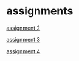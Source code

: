 # assignments

[assignment 2](https://github.com/Maevezw/assignments/blob/master/Assignment%202.ipynb)

[assignment 3](https://github.com/Maevezw/assignments/blob/master/Assignment%203.ipynb)

[assignment 4](https://github.com/Maevezw/assignments/blob/master/assignment4.ipynb)
